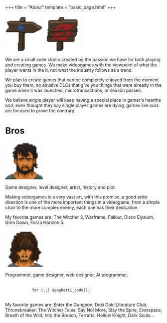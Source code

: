 +++
title = "About"
template = "basic_page.html"
+++

<div class="horizontal-container">
    <div class="vertical-container" style="justify-content: space-between">
        <img alt="Sign town direction" src="/sign_town_direction.png" width="120px" class="pixelated" style="object-fit: contain;">
        <img alt="Sign no enter" src="/sign_no_enter.png" width="120px" class="pixelated" style="object-fit: contain;">
    </div>
    <div>
        <p>
            We are a small indie studio created by the passion we have for both playing and creating games. We make videogames with the viewpoint of what the player wants in the it, not what the industry follows as a trend.
        </p>
        <p>
            We plan to create games that can be completely enjoyed from the moment you buy them, no abusive DLCs that give you things that were already in the game when it was launched, microtransactions, or season passes.
        </p>
        <p>
            We believe single player will keep having a special place in gamer's hearths and, even thought they say single player games are dying, games like ours are focused to prove the contrary.
        </p>
    </div>
</div>

# Bros

<div id="wekufu-members-hcontainer" class="horizontal-container cross-axis-center wrap">
    <div id="wekufu-member-vcontainer" class="vertical-container">
        <img class="pixelated" src="/icons/hernaldo.png" alt="Hernaldo" width="120px" height="120px">
        <p>
            Game designer, level designer, artist, history and plot.
        </p>
        <p>
            Making videogames is a very vast art, with this premise, a good artist direction is one of the more important things in a videogame, from a simple chair to the more complex enemy, each one has their dedication.
        </p>
        <p>
            My favorite games are: The Witcher 3, Warframe, Fallout, Disco Elysium, Grim Dawn, Forza Horizon 5.
        </p>
    </div>
    <div id="wekufu-member-vcontainer" class="vertical-container">
        <img class="pixelated" src="/icons/mateu.png" alt="Mateu" width="120px" height="120px">
        <p>
            Programmer, game designer, web designer, AI programmer.
        </p>
        <p>
            <code>
            for (;;) spaghetti_code();
            </code>
        </p>
        <p>
            My favorite games are: Enter the Gungeon, Doki Doki Literature Club, Thronebreaker: The Witcher Tales, Say No! More, Slay the Spire, Everspace, Breath of the Wild, Into the Breach, Terraria, Hollow Knight, Dark Souls...
        </p>
    </div>
</div>